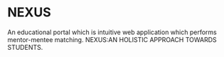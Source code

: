 # NEXUS

An educational portal which is intuitive web application which performs mentor-mentee matching.
NEXUS:AN HOLISTIC APPROACH TOWARDS STUDENTS.